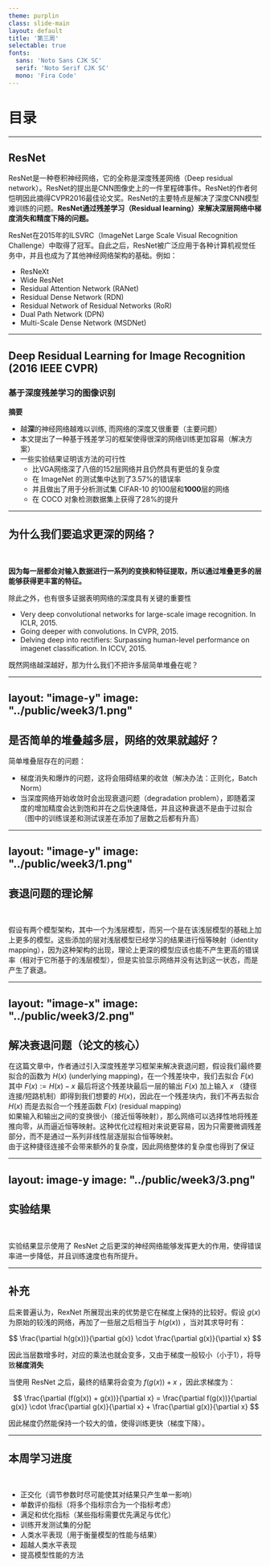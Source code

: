 ```yaml
---
theme: purplin
class: slide-main
layout: default
title: '第三周'
selectable: true
fonts:
  sans: 'Noto Sans CJK SC'
  serif: 'Noto Serif CJK SC'
  mono: 'Fira Code'
---
```


# 目录

<Toc minDepth="2" maxDepth="2"></Toc>
<Footer />

---

## ResNet

ResNet是一种卷积神经网络，它的全称是深度残差网络（Deep residual network）。ResNet的提出是CNN图像史上的一件里程碑事件。ResNet的作者何恺明因此摘得CVPR2016最佳论文奖。ResNet的主要特点是解决了深度CNN模型难训练的问题。**ResNet通过残差学习（Residual learning）来解决深层网络中梯度消失和精度下降的问题。**

ResNet在2015年的ILSVRC（ImageNet Large Scale Visual Recognition Challenge）中取得了冠军。自此之后，ResNet被广泛应用于各种计算机视觉任务中，并且也成为了其他神经网络架构的基础。例如：

- ResNeXt
- Wide ResNet
- Residual Attention Network (RANet)
- Residual Dense Network (RDN)
- Residual Network of Residual Networks (RoR)
- Dual Path Network (DPN)
- Multi-Scale Dense Network (MSDNet)

---

## Deep Residual Learning for Image Recognition (2016 IEEE CVPR)
### 基于深度残差学习的图像识别

**摘要**

- 越**深**的神经网络越难以训练, 而网络的深度又很重要（主要问题）
- 本文提出了一种基于残差学习的框架使得很深的网络训练更加容易（解决方案）
- 一些实验结果证明该方法的可行性
  - 比VGA网络深了八倍的152层网络并且仍然具有更低的复杂度
  - 在 ImageNet 的测试集中达到了3.57%的错误率
  - 并且做出了用于分析测试集 CIFAR-10 的100层和**1000**层的网络
  - 在 COCO 对象检测数据集上获得了28%的提升

<Footer />

---

## 为什么我们要追求更深的网络？
<br />

**因为每一层都会对输入数据进行一系列的变换和特征提取，所以通过堆叠更多的层能够获得更丰富的特征。**

除此之外，也有很多证据表明网络的深度具有关键的重要性

- Very deep convolutional networks for large-scale image recognition. In ICLR, 2015.
- Going deeper with convolutions. In CVPR, 2015.
- Delving deep into rectifiers: Surpassing human-level performance on imagenet classification. In ICCV, 2015.

既然网络越深越好，那为什么我们不把许多层简单堆叠在呢？
<Footer />

---
layout: "image-y"
image: "../public/week3/1.png"
---

## 是否简单的堆叠越多层，网络的效果就越好？

简单堆叠层存在的问题：

- 梯度消失和爆炸的问题，这将会阻碍结果的收敛（解决办法：正则化，Batch Norm）
- 当深度网络开始收敛时会出现衰退问题（degradation problem），即随着深度的增加精度会达到饱和并在之后快速降低，并且这种衰退不是由于过拟合（图中的训练误差和测试误差在添加了层数之后都有升高）

---
layout: "image-y"
image: "../public/week3/1.png"
---

## 衰退问题的理论解
<br />

假设有两个模型架构，其中一个为浅层模型，而另一个是在该浅层模型的基础上加上更多的模型。这些添加的层对浅层模型已经学习的结果进行恒等映射（identity mapping），因为这种架构的出现，理论上更深的模型应该也能不产生更高的错误率（相对于它所基于的浅层模型），但是实验显示网络并没有达到这一状态，而是产生了衰退。

---
layout: "image-x"
image: "../public/week3/2.png"
---

## 解决衰退问题（论文的核心）

在这篇文章中，作者通过引入深度残差学习框架来解决衰退问题，假设我们最终要拟合的函数为 $H(x)$ (underlying mapping)，在一个残差块中，我们去拟合 $F(x)$ 其中 $F(x):=H(x)-x$ 最后将这个残差块最后一层的输出 $F(x)$ 加上输入 $x$ （捷径连接/短路机制）即得到我们想要的 $H(x)$，因此在一个残差块内，我们不再去拟合 $H(x)$ 而是去拟合一个残差函数 $F(x)$ (residual mapping)
<br />
如果输入和输出之间的变换很小（接近恒等映射），那么网络可以选择性地将残差推向零，从而逼近恒等映射。这种优化过程相对来说更容易，因为只需要微调残差部分，而不是通过一系列非线性层逐层拟合恒等映射。
<br />
由于这种捷径连接不会带来额外的复杂度，因此网络整体的复杂度也得到了保证

---
layout: image-y
image: "../public/week3/3.png"
---

## 实验结果
<br />

实验结果显示使用了 ResNet 之后更深的神经网络能够发挥更大的作用，使得错误率进一步降低，并且训练速度也有所提升。

---

## 补充

后来普遍认为，RexNet 所展现出来的优势是它在梯度上保持的比较好。假设 $g(x)$ 为原始的较浅的网络，再加了一些层之后相当于 $h(g(x))$ ，当对其求导时有：

$$
\frac{\partial h(g(x))}{\partial g(x)} \cdot \frac{\partial g(x)}{\partial x}
$$

因此当层数增多时，对应的乘法也就会变多，又由于梯度一般较小（小于1），将导致**梯度消失**

当使用 ResNet 之后，最终的结果将会变为 $f(g(x)) + x$ ，因此求梯度为：

$$
\frac{\partial (f(g(x)) + g(x))}{\partial x} = 
\frac{\partial f(g(x))}{\partial g(x)} \cdot \frac{\partial g(x)}{\partial x} + \frac{\partial g(x)}{\partial x}
$$

因此梯度仍然能保持一个较大的值，使得训练更快（梯度下降）。

<Footer />

---

## 本周学习进度

<br />

- 正交化（调节参数时尽可能使其对结果只产生单一影响）
- 单数评价指标（将多个指标宗合为一个指标考虑）
- 满足和优化指标（某些指标需要优先满足与优化）
- 训练开发测试集的分配
- 人类水平表现（用于衡量模型的性能与结果）
- 超越人类水平表现
- 提高模型性能的方法

